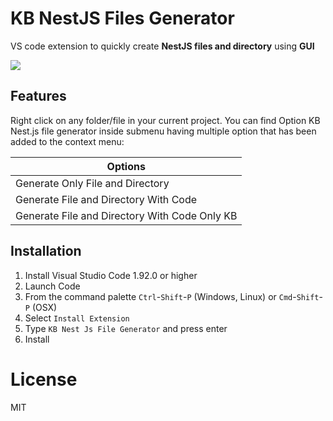# KB NestJS Files Generator

VS code extension to quickly create **NestJS files and directory** using **GUI** 

![](https://github.com/krButani/kbnestjsfilegenerator/blob/main/images/demo.gif?raw=true)

## Features

Right click on any folder/file in your current project. 
You can find Option KB Nest.js file generator inside submenu having multiple option that has been added to the context menu:

Options  |
---           | 
Generate Only File and Directory |
Generate File and Directory With Code |
Generate File and Directory With Code Only KB |


## Installation

1. Install Visual Studio Code 1.92.0 or higher
2. Launch Code
3. From the command palette `Ctrl`-`Shift`-`P` (Windows, Linux) or `Cmd`-`Shift`-`P` (OSX)
4. Select `Install Extension`
5. Type `KB Nest Js File Generator` and press enter
6. Install

# License

MIT
